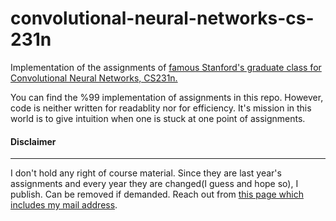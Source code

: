 # convolutional-neural-networks-cs-231n
Implementation of the assignments of [famous Stanford's graduate class for Convolutional Neural Networks, CS231n.](https://cs231n.github.io)

You can find the %99 implementation of assignments in this repo. However, code is neither written for readablity nor for efficiency. It's mission in this world is to give intuition when one is stuck at one point of assignments.

#### Disclaimer
---
I don't hold any right of course material. Since they are last year's assignments and every year they are changed(I guess and hope so), I publish. Can be removed if demanded. Reach out from [this page which includes my mail address](https://kirbiyik.github.io/about).
